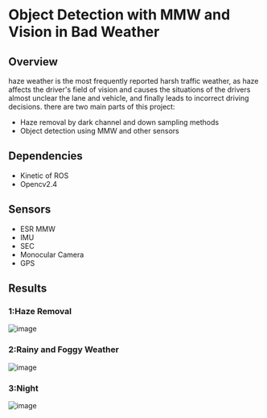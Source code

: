 # Object Detection with MMW and Vision in Bad Weather

## Overview

haze weather is the most frequently reported harsh traffic weather, as haze affects the driver's field of vision and causes the situations of the drivers almost unclear the lane and vehicle, and finally leads to incorrect driving decisions. there are two main parts of this project:
* Haze removal by dark channel and down sampling methods
* Object detection using MMW and other sensors

## Dependencies
* Kinetic of ROS
* Opencv2.4

## Sensors
* ESR MMW
* IMU
* SEC
* Monocular Camera
* GPS

## Results

### 1:Haze Removal
![image](https://github.com/dongdonghy/ADAS_Vision_MMW/raw/master/outputs/haze_removal.jpg)

### 2:Rainy and Foggy Weather
![image](https://github.com/dongdonghy/ADAS_Vision_MMW/raw/master/outputs/rainy_haze.png)

### 3:Night
![image](https://github.com/dongdonghy/ADAS_Vision_MMW/raw/master/outputs/night.png)
